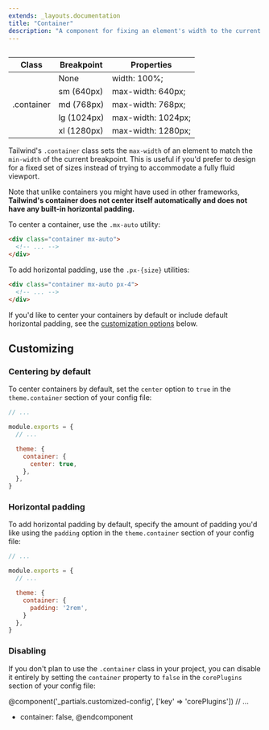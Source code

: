 ```yaml
---
extends: _layouts.documentation
title: "Container"
description: "A component for fixing an element's width to the current breakpoint."
---
```


<h2 style="visibility: hidden; font-size: 0; margin: 0;">Class reference</h2>
<div class="border-t border-b border-grey-light mb-12">
  <table class="w-full text-left table-collapse">
    <colgroup>
      <col class="w-1/4">
      <col class="w-1/4">
      <col class="w-1/2">
    </colgroup>
    <thead>
      <tr>
        <th class="text-sm font-semibold text-gray-700 p-2 bg-gray-100">Class</th>
        <th class="text-sm font-semibold text-gray-700 p-2 bg-gray-100">Breakpoint</th>
        <th class="text-sm font-semibold text-gray-700 p-2 bg-gray-100">Properties</th>
      </tr>
    </thead>
    <tbody class="align-baseline">
      <tr>
        <td class="p-2 border-t border-grey-light font-mono text-xs text-purple-700" rowspan="5">.container</td>
        <td class="p-2 border-t border-grey-light font-mono text-xs text-gray-600"><span class="italic">None</span></td>
        <td class="p-2 border-t border-grey-light font-mono text-xs text-blue-700">width: 100%;</td>
      </tr>
      <tr>
        <td class="p-2 border-t border-grey-light font-mono text-xs text-gray-700">sm <span class="text-gray-600 italic">(640px)</span></td>
        <td class="p-2 border-t border-grey-light font-mono text-xs text-blue-700">max-width: 640px;</td>
      </tr>
      <tr>
        <td class="p-2 border-t border-grey-light font-mono text-xs text-gray-700">md <span class="text-gray-600 italic">(768px)</span></td>
        <td class="p-2 border-t border-grey-light font-mono text-xs text-blue-700">max-width: 768px;</td>
      </tr>
      <tr>
        <td class="p-2 border-t border-grey-light font-mono text-xs text-gray-700">lg <span class="text-gray-600 italic">(1024px)</span></td>
        <td class="p-2 border-t border-grey-light font-mono text-xs text-blue-700">max-width: 1024px;</td>
      </tr>
      <tr>
        <td class="p-2 border-t border-grey-light font-mono text-xs text-gray-700">xl <span class="text-gray-600 italic">(1280px)</span></td>
        <td class="p-2 border-t border-grey-light font-mono text-xs text-blue-700">max-width: 1280px;</td>
      </tr>
    </tbody>
  </table>
</div>

Tailwind's `.container` class sets the `max-width` of an element to match the `min-width` of the current breakpoint. This is useful if you'd prefer to design for a fixed set of sizes instead of trying to accommodate a fully fluid viewport.

Note that unlike containers you might have used in other frameworks, **Tailwind's container does not center itself automatically and does not have any built-in horizontal padding.**

To center a container, use the `.mx-auto` utility:

```html
<div class="container mx-auto">
  <!-- ... -->
</div>
```

To add horizontal padding, use the `.px-{size}` utilities:

```html
<div class="container mx-auto px-4">
  <!-- ... -->
</div>
```

If you'd like to center your containers by default or include default horizontal padding, see the [customization options](#customizing) below.

## Customizing

### Centering by default

To center containers by default, set the `center` option to `true` in the `theme.container` section of your config file:

```js
// ...

module.exports = {
  // ...

  theme: {
    container: {
      center: true,
    },
  },
}
```

### Horizontal padding

To add horizontal padding by default, specify the amount of padding you'd like using the `padding` option in the `theme.container` section of your config file:

```js
// ...

module.exports = {
  // ...

  theme: {
    container: {
      padding: '2rem',
    }
  },
}
```

### Disabling

If you don't plan to use the `.container` class in your project, you can disable it entirely by setting the `container` property to `false` in the `corePlugins` section of your config file:

@component('_partials.customized-config', ['key' => 'corePlugins'])
  // ...
+ container: false,
@endcomponent
